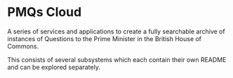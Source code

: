 # PMQs Cloud
A series of services and applications to create a fully searchable archive of instances of Questions to the Prime 
Minister in the British House of Commons.

This consists of several subsystems which each contain their own README and can be explored separately.
